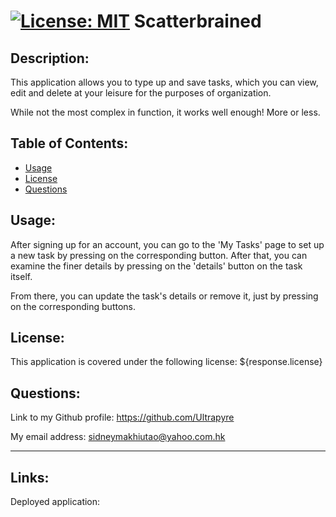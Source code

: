 # [![License: MIT](https://img.shields.io/badge/License-MIT-yellow.svg)](https://opensource.org/licenses/MIT) Scatterbrained

## Description:

This application allows you to type up and save tasks, which you can view, edit and delete at your leisure for the purposes of organization. 

While not the most complex in function, it works well enough! More or less.

## Table of Contents:

- [Usage](#usage)
- [License](#license)
- [Questions](#questions)


## Usage:

After signing up for an account, you can go to the 'My Tasks' page to set up a new task by pressing on the corresponding button. After that, you can examine the finer details by pressing on the 'details' button on the task itself.

From there, you can update the task's details or remove it, just by pressing on the corresponding buttons.

## License:

This application is covered under the following license: ${response.license}

## Questions:

Link to my Github profile: https://github.com/Ultrapyre

My email address: sidneymakhiutao@yahoo.com.hk

---

## Links:

Deployed application: 